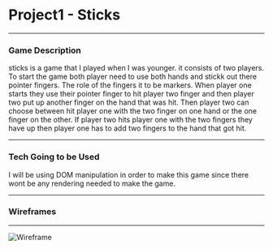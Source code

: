 # Project1 - Sticks

---

### Game Description
<!-- Game Description -->

sticks is a game that I played when I was younger. it consists of two players. To start the game both player need to use both hands and stickk out there pointer 
fingers. The role of the fingers it to be markers. When player one starts they use their pointer finger to hit player two finger and then player two put up another finger on the hand that was hit. Then player two can choose between hit player one with the two finger on one hand or the one finger on the other. If player two hits player one with the two fingers they have up then player one has to add two fingers to the hand that got hit.

---

### Tech Going to be Used
<!-- Using DOM  -->

I will be using DOM manipulation in order to make this game since there wont be any rendering needed to make the game.

---

### Wireframes
<!-- Wireframe -->
---

![Wireframe](.IMG_0164.jpg)

